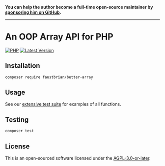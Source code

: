 **You can help the author become a full-time open-source maintainer by [sponsoring him on GitHub](https://github.com/sponsors/faustbrian).**

---

# An OOP Array API for PHP

[![PHP](https://badgen.net/packagist/php/faustbrian/better-array)](https://packagist.org/packages/faustbrian/better-array)
[![Latest Version](https://badgen.net/packagist/v/faustbrian/better-array)](https://packagist.org/packages/faustbrian/better-array)

## Installation

```bash
composer require faustbrian/better-array
```

## Usage

See our [extensive test suite](https://github.com/faustbrian/better-array/blob/main/tests/BetterArrayTest.php) for examples of all functions.

## Testing

```bash
composer test
```

## License

This is an open-sourced software licensed under the [AGPL-3.0-or-later](LICENSE).
